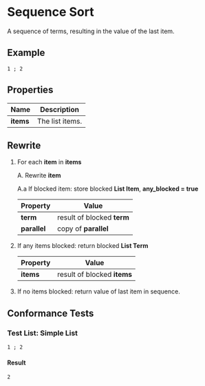# Sequence Sort

A sequence of terms, resulting in the value of the last item.

## Example

~~~policy
1 ; 2
~~~

## Properties

| Name          | Description |
|---------------|-------------|
| **items**     | The list items. |


## Rewrite

1. For each **item** in **items**

    A. Rewrite **item**

    A.a If blocked item: store blocked **List Item**, **any_blocked = true**
    
    | Property     | Value |
    |--------------|-------|
    |**term**      | result of blocked **term** |
    |**parallel**  | copy of **parallel** |

2. If any items blocked: return blocked **List Term**
    
    | Property     | Value |
    |--------------|-------|
    |**items**     | result of blocked **items** |

3. If no items blocked: return value of last item in sequence.
    
## Conformance Tests

### Test List: Simple List
~~~policy
1 ; 2
~~~

#### Result
~~~policy
2
~~~
